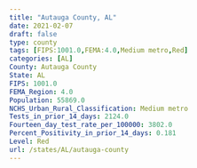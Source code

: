 ```yaml
---
title: "Autauga County, AL"
date: 2021-02-07
draft: false
type: county
tags: [FIPS:1001.0,FEMA:4.0,Medium metro,Red]
categories: [AL]
County: Autauga County
State: AL
FIPS: 1001.0
FEMA_Region: 4.0
Population: 55869.0
NCHS_Urban_Rural_Classification: Medium metro
Tests_in_prior_14_days: 2124.0
Fourteen_day_test_rate_per_100000: 3802.0
Percent_Positivity_in_prior_14_days: 0.181
Level: Red
url: /states/AL/autauga-county
---
```



